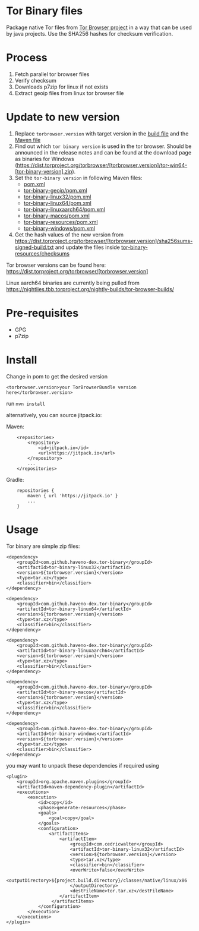 # Tor Binary files

Package native Tor files from [Tor Browser project](https://www.torproject.org/) in a way that can be used by java projects. Use the SHA256 hashes for checksum verification.

# Process

1. Fetch parallel tor browser files
2. Verify checksum
3. Downloads p7zip for linux if not exists
4. Extract geoip files from linux tor browser file

# Update to new version

1. Replace `torbrowser.version` with target version in the [build file](build.xml) and the [Maven file](pom.xml)
2. Find out which `tor binary version` is used in the tor browser. Should be announced in the release notes and can be found at the download page as binaries for Windows (https://dist.torproject.org/torbrowser/[torbrowser.version]/tor-win64-[tor-binary-version].zip).
3. Set the `tor-binary version` in following Maven files:
   - [pom.xml](pom.xml)
   - [tor-binary-geoip/pom.xml](tor-binary-geoip/pom.xml)
   - [tor-binary-linux32/pom.xml](tor-binary-linux32/pom.xml)
   - [tor-binary-linux64/pom.xml](tor-binary-linux64/pom.xml)
   - [tor-binary-linuxaarch64/pom.xml](tor-binary-linuxaarch64/pom.xml)
   - [tor-binary-macos/pom.xml](tor-binary-macos/pom.xml)
   - [tor-binary-resources/pom.xml](tor-binary-resources/pom.xml)
   - [tor-binary-windows/pom.xml](tor-binary-windows/pom.xml)
4. Get the hash values of the new version from https://dist.torproject.org/torbrowser/[torbrowser.version]/sha256sums-signed-build.txt and update the files inside [tor-binary-resources/checksums](tor-binary-resources/checksums)

Tor browser versions can be found here: https://dist.torproject.org/torbrowser/[torbrowser.version]

Linux aarch64 binaries are currently being pulled from https://nightlies.tbb.torproject.org/nightly-builds/tor-browser-builds/

# Pre-requisites

- GPG
- p7zip


# Install

Change in pom to get the desired version

```<torbrowser.version>your TorBrowserBundle version here</torbrowser.version>```

run ```mvn install```

alternatively, you can source jitpack.io:

Maven:
```
    <repositories>
        <repository>
            <id>jitpack.io</id>
            <url>https://jitpack.io</url>
        </repository>
        ...
    </repositories>
```

Gradle:
```
    repositories {
        maven { url 'https://jitpack.io' }
        ...
    }
```

# Usage

Tor binary are simple zip files:

```
<dependency>
    <groupId>com.github.haveno-dex.tor-binary</groupId>
    <artifactId>tor-binary-linux32</artifactId>
    <version>${torbrowser.version}</version>
    <type>tar.xz</type>
    <classifier>bin</classifier>
</dependency>
```
```
<dependency>
    <groupId>com.github.haveno-dex.tor-binary</groupId>
    <artifactId>tor-binary-linux64</artifactId>
    <version>${torbrowser.version}</version>
    <type>tar.xz</type>
    <classifier>bin</classifier>
</dependency>
```
```
<dependency>
    <groupId>com.github.haveno-dex.tor-binary</groupId>
    <artifactId>tor-binary-linuxaarch64</artifactId>
    <version>${torbrowser.version}</version>
    <type>tar.xz</type>
    <classifier>bin</classifier>
</dependency>
```
```
<dependency>
    <groupId>com.github.haveno-dex.tor-binary</groupId>
    <artifactId>tor-binary-macos</artifactId>
    <version>${torbrowser.version}</version>
    <type>tar.xz</type>
    <classifier>bin</classifier>
</dependency>
```
```
<dependency>
    <groupId>com.github.haveno-dex.tor-binary</groupId>
    <artifactId>tor-binary-windows</artifactId>
    <version>${torbrowser.version}</version>
    <type>tar.xz</type>
    <classifier>bin</classifier>
</dependency>
```

you may want to unpack these dependencies if required using
```
<plugin>
    <groupId>org.apache.maven.plugins</groupId>
    <artifactId>maven-dependency-plugin</artifactId>
    <executions>
        <execution>
            <id>copy</id>
            <phase>generate-resources</phase>
            <goals>
                <goal>copy</goal>
            </goals>
            <configuration>
                <artifactItems>
                    <artifactItem>
                        <groupId>com.cedricwalter</groupId>
                        <artifactId>tor-binary-linux32</artifactId>
                        <version>${torbrowser.version}</version>
                        <type>tar.xz</type>
                        <classifier>bin</classifier>
                        <overWrite>false</overWrite>
                        <outputDirectory>${project.build.directory}/classes/native/linux/x86
                        </outputDirectory>
                        <destFileName>tor.tar.xz</destFileName>
                    </artifactItem>
                 </artifactItems>
            </configuration>
        </execution>
    </executions>
</plugin>
```
